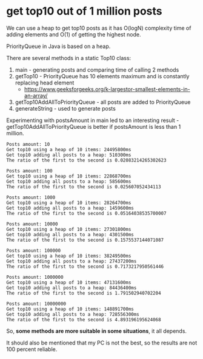# get top10 out of 1 million posts
We can use a heap to get top10 posts as it has O(logN) complexity time of adding elements and O(1) of getting the highest node.

PriorityQueue in Java is based on a heap.

There are several methods in a static Top10 class:
1. main - generating posts and comparing time of calling 2 methods
2. getTop10 - PriorityQueue has 10 elements maximum and is constantly replacing head element
    - https://www.geeksforgeeks.org/k-largestor-smallest-elements-in-an-array/
3. getTop10AddAllToPriorityQueue - all posts are added to PriorityQueue
4. generateString - used to generate posts

Experimenting with postsAmount in main led to an interesting result - getTop10AddAllToPriorityQueue is better if
postsAmount is less than 1 million.
```
Posts amount: 10
Get top10 using a heap of 10 items: 24495800ms
Get top10 adding all posts to a heap: 510300ms
The ratio of the first to the second is 0.02083214265302623
```

```
Posts amount: 100
Get top10 using a heap of 10 items: 22868700ms
Get top10 adding all posts to a heap: 585600ms
The ratio of the first to the second is 0.025607052434113
```

```
Posts amount: 1000
Get top10 using a heap of 10 items: 28264700ms
Get top10 adding all posts to a heap: 1459600ms
The ratio of the first to the second is 0.05164038535700007
```

```
Posts amount: 10000
Get top10 using a heap of 10 items: 27301800ms
Get top10 adding all posts to a heap: 4301500ms
The ratio of the first to the second is 0.1575537144071087
```

```
Posts amount: 100000
Get top10 using a heap of 10 items: 38249500ms
Get top10 adding all posts to a heap: 27437200ms
The ratio of the first to the second is 0.7173217950561446
```

```
Posts amount: 1000000
Get top10 using a heap of 10 items: 47131600ms
Get top10 adding all posts to a heap: 84436400ms
The ratio of the first to the second is 1.791502940702204
```

```
Posts amount: 10000000
Get top10 using a heap of 10 items: 148891700ms
Get top10 adding all posts to a heap: 728556300ms
The ratio of the first to the second is 4.893196195624068
```
So, **some methods are more suitable in some situations**, it all depends.

It should also be mentioned that my PC is not the best, so the results are not 100 percent reliable.

